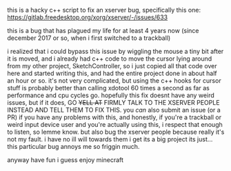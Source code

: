 this is a hacky c++ script to fix an xserver bug, specifically this one: https://gitlab.freedesktop.org/xorg/xserver/-/issues/633

this is a bug that has plagued my life for at least 4 years now (since december 2017 or so, when i first switched to a trackball)

i realized that i could bypass this issue by wiggling the mouse a tiny bit after it is moved, and i already had c++ code to move the cursor lying around from my other project, SketchController, so i just copied all that code over here and started writing this, and had the entire project done in about half an hour or so. it's not very complicated, but using the c++ hooks for cursor stuff is probably better than calling xdotool 60 times a second as far as performance and cpu cycles go. hopefully this fix doesnt have any weird issues, but if it does, GO ~~YELL AT~~ FIRMLY TALK TO THE XSERVER PEOPLE INSTEAD AND TELL THEM TO FIX THIS. you *can* also submit an issue (or a PR) if you have any problems with this, and honestly, if you're a trackball or weird input device user and you're actually using this, i respect that enough to listen, so lemme know. but also bug the xserver people because really it's not my fault. i have no ill will towards them i get its a big project its just... this particular bug annoys me so friggin much.

anyway have fun i guess enjoy minecraft
